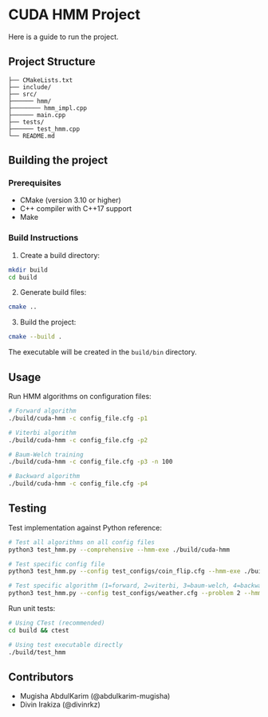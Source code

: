 # CUDA HMM Project
Here is a guide to run the project.

## Project Structure

```
├── CMakeLists.txt
├── include/       
├── src/   
├────── hmm/         
├──────── hmm_impl.cpp
├────── main.cpp    
├── tests/   
├────── test_hmm.cpp         
└── README.md
```

## Building the project
### Prerequisites

- CMake (version 3.10 or higher)
- C++ compiler with C++17 support
- Make 

### Build Instructions

1. Create a build directory:
```bash
mkdir build
cd build
```

2. Generate build files:
```bash
cmake ..
```

3. Build the project:
```bash
cmake --build .
```

The executable will be created in the `build/bin` directory.

## Usage

Run HMM algorithms on configuration files:

```bash
# Forward algorithm
./build/cuda-hmm -c config_file.cfg -p1

# Viterbi algorithm  
./build/cuda-hmm -c config_file.cfg -p2

# Baum-Welch training
./build/cuda-hmm -c config_file.cfg -p3 -n 100

# Backward algorithm
./build/cuda-hmm -c config_file.cfg -p4
```

## Testing

Test implementation against Python reference:

```bash
# Test all algorithms on all config files
python3 test_hmm.py --comprehensive --hmm-exe ./build/cuda-hmm

# Test specific config file
python3 test_hmm.py --config test_configs/coin_flip.cfg --hmm-exe ./build/cuda-hmm

# Test specific algorithm (1=forward, 2=viterbi, 3=baum-welch, 4=backward)
python3 test_hmm.py --config test_configs/weather.cfg --problem 2 --hmm-exe ./build/cuda-hmm
```

Run unit tests:

```bash
# Using CTest (recommended)
cd build && ctest

# Using test executable directly
./build/test_hmm
```

## Contributors
- Mugisha AbdulKarim (@abdulkarim-mugisha)
- Divin Irakiza (@divinrkz)